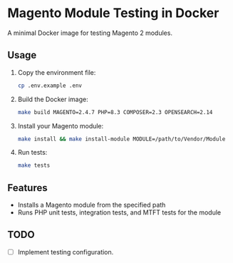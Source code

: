 # Magento Module Testing in Docker

A minimal Docker image for testing Magento 2 modules.

## Usage

1. Copy the environment file:
    ```bash
    cp .env.example .env
    ```
2. Build the Docker image:
    ```bash
    make build MAGENTO=2.4.7 PHP=8.3 COMPOSER=2.3 OPENSEARCH=2.14
    ```
3. Install your Magento module:
    ```bash
    make install && make install-module MODULE=/path/to/Vendor/Module
    ```
4. Run tests:
    ```bash
    make tests
    ```

## Features

- Installs a Magento module from the specified path
- Runs PHP unit tests, integration tests, and MTFT tests for the module

## TODO
- [ ]  Implement testing configuration.